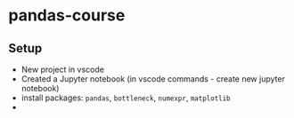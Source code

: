 # pandas-course

## Setup
* New project in vscode
* Created a Jupyter notebook (in vscode commands - create new jupyter notebook)
* install packages: `pandas`, `bottleneck`, `numexpr`, `matplotlib`
* 
